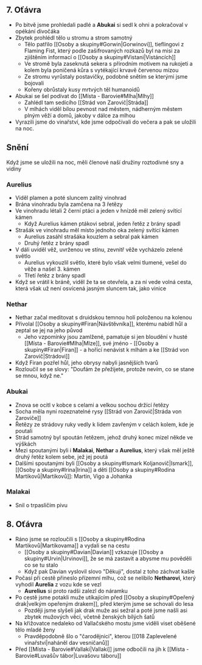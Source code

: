 ## 7. Oťávra
- Po bitvě jsme prohledali padlé a **Abukai** si sedl k ohni a pokračoval v opékání divočáka
- Zbytek prohlédl tělo u stromu a strom samotný
	- Tělo patřilo [[Osoby a skupiny#Gorwin|Gorwinovi]], tieflingovi z Flaming Fist, který podle zašifrovaných rozkazů byl na misi za zjištěním informací o [[Osoby a skupiny#Vistani|Vistáncích]]
	- Ve stromě byla zaseknutá sekera s přírodním motivem na rukojeti a kolem byla poničená kůra s vytékající krvavě červenou mízou
	- Ze stromu vyrůstaly postavičky, podobné snětím se kterými jsme bojovali
	- Kořeny obrůstaly kusy mrtvých těl humanoidů
- Abukai se šel podívat do [[Místa - Barovie#Mlha|Mlhy]]
	- Zahlédl tam sedícího [[Strád von Zarovič|Stráda]]
	- V mlhách viděl bílou pevnost nad městem, nádherným městem plným věží a domů, jakoby v dálce za mlhou
- Vyrazili jsme do vinařství, kde jsme odpočívali do večera a pak se uložili na noc.
## Snění
Když jsme se uložili na noc, měli členové naší družiny roztodivné sny a vidiny
### Aurelius
- Viděl plamen a poté sluncem zalitý vinohrad
- Brána vinohradu byla zamčena na 3 řetězy
- Ve vinohradu létali 2 černí ptáci a jeden v hnízdě měl zelený svítící kámen
	- Když Aurelius kámen ptákovi sebral, jeden řetěz z brány spadl
- Strašák ve vinohradu měl místo jednoho oka zelený svítící kámen
	- Aurelius zasáhl strašáka kouzlem a sebral pak kámen
	- Druhý řetěz z brány spadl
- V dáli uviděl věž, uvrženou ve stínu, zevnitř věže vycházelo zelené světlo
	- Aurelius vykouzlil světlo, které bylo však velmi tlumené, vešel do věže a našel 3. kámen
	- Třetí řetěz z brány spadl
- Když se vrátil k bráně, viděl že ta se otevřela, a za ní vede volná cesta, která však už není osvícená jasným sluncem tak, jako vinice
### Nethar
- Nethar začal meditovat s druidskou temnou holí položenou na kolenou
- Přivolal [[Osoby a skupiny#Firan|Návštěvníka]], kterému nabídl hůl a zeptal se jej na jeho původ
	- Jeho vzpomínky jsou zamlžené, pamatuje si jen bloudění v husté [[Místa - Barovie#Mlha|Mlze]], své jméno - [[Osoby a skupiny#Firan|Firan]] - a hořící nenávist k mlhám a ke [[Strád von Zarovič|Strádovi]]
- Když Firan pozřel hůl, jeho obrysy nabyli jasnějších tvarů
- Rozloučil se se slovy: "Doufám že přežijete, protože nevím, co se stane se mnou, když ne."
### Abukai
- Znova se ocitl v kobce s celami a velkou sochou držící řetězy
- Socha měla nyní rozeznatelné rysy [[Strád von Zarovič|Stráda von Zaroviče]]
- Řetězy ze strádovy ruky vedly k lidem zavřeným v celách kolem, kde je poutali
- Strád samotný byl spoután řetězem, jehož druhý konec mizel někde ve výškách
- Mezi spoutanými byli i **Malakai**, **Nethar** a **Aurelius**, který však měl ještě druhý řetěz kolem sebe, jež jej poutá
- Dalšími spoutanými byli [[Osoby a skupiny#Ismark Koljanovič|Ismark]], [[Osoby a skupiny#Irina|Irina]] a děti [[Osoby a skupiny#Rodina Martikovů|Martikovů]]: Martin, Vigo a Johanka
### Malakai
- Snil o trpasličím pivu
## 8. Oťávra
- Ráno jsme se rozloučili s [[Osoby a skupiny#Rodina Martikovů|Martikovama]] a vydali se na cestu
	- [[Osoby a skupiny#Davian|Davian]] vzkazuje [[Osoby a skupiny#Urvin|Urvinovi]], že se má zastavit a abysme mu pověděli co se tu stalo
	- Když pak Davian vyslovil slovo "Děkuji", dostal z toho záchvat kašle
- Počasí při cestě přineslo přízemní mlhu, což se nelíbilo **Netharovi**, který vyhodil **Aurelia** z vozu kde se vezl
	- **Aurelius** si proto radši zalezl do náramku
- Po cestě jsme potakli muže utíkajícím před [[Osoby a skupiny#Opeřený drak|velkým opeřeným drakem]], před kterým jsme se schovali do lesa
	- Později jsme slyšeli jak drak muže asi sežral a poté jsme našli asi zbytek mužových věcí, včetně ženských bílých šatů
- Na křižovatce nedaleko od Vallačského mostu jsme viděli viset oběšené tělo mladé ženy
	- Pravděpodobně šlo o "čarodějnici", kterou [[018 Zaplevelené vinařství|naháněl dav vesničanů]]
- Před [[Místa - Barovie#Vallaki|Vallaki]] jsme odbočili na jih k [[Místa - Barovie#Luvašův tábor|Luvašovu táboru]] 
